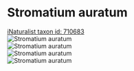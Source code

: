 
Stromatium auratum
==================
  
[iNaturalist taxon id: 710683](https://www.inaturalist.org/taxa/710683)  
![Stromatium auratum](https://inaturalist-open-data.s3.amazonaws.com/photos/9474835/medium.jpeg)  
![Stromatium auratum](https://inaturalist-open-data.s3.amazonaws.com/photos/9474837/medium.jpeg)  
![Stromatium auratum](https://inaturalist-open-data.s3.amazonaws.com/photos/9474838/medium.jpeg)  
![Stromatium auratum](https://inaturalist-open-data.s3.amazonaws.com/photos/9474839/medium.jpeg)